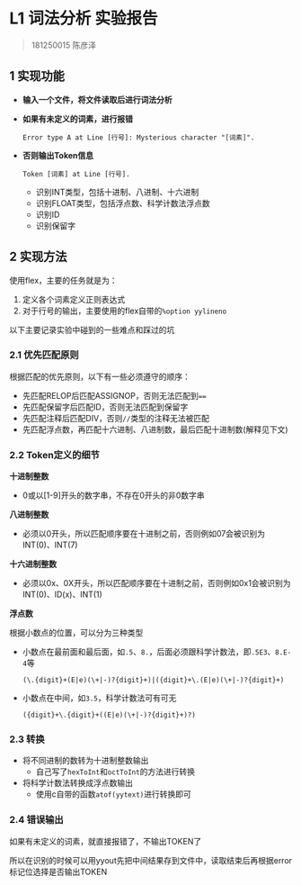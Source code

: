 # L1 词法分析 实验报告

> 181250015 陈彦泽

## 1 实现功能

* **输入一个文件，将文件读取后进行词法分析**

* **如果有未定义的词素，进行报错**

	`Error type A at Line [行号]: Mysterious character "[词素]".`

* **否则输出Token信息**

	`Token [词素] at Line [行号].`

	* 识别INT类型，包括十进制、八进制、十六进制
	* 识别FLOAT类型，包括浮点数、科学计数法浮点数
	* 识别ID
	* 识别保留字

## 2 实现方法

使用flex，主要的任务就是为：

1. 定义各个词素定义正则表达式
2. 对于行号的输出，主要使用的flex自带的`%option yylineno`

以下主要记录实验中碰到的一些难点和踩过的坑

### 2.1 优先匹配原则

根据匹配的优先原则，以下有一些必须遵守的顺序：

* 先匹配RELOP后匹配ASSIGNOP，否则无法匹配到`==`
* 先匹配保留字后匹配ID，否则无法匹配到保留字
* 先匹配注释后匹配DIV，否则`//`类型的注释无法被匹配
* 先匹配浮点数，再匹配十六进制、八进制数，最后匹配十进制数(解释见下文)

### 2.2 Token定义的细节

**十进制整数**

* 0或以[1-9]开头的数字串，不存在0开头的非0数字串

**八进制整数**

* 必须以0开头，所以匹配顺序要在十进制之前，否则例如07会被识别为INT(0)、INT(7)

**十六进制整数**

* 必须以0x、0X开头，所以匹配顺序要在十进制之前，否则例如0x1会被识别为INT(0)、ID(x)、INT(1)

**浮点数**

根据小数点的位置，可以分为三种类型

* 小数点在最前面和最后面，如`.5`、`8.`，后面必须跟科学计数法，即`.5E3`、`8.E-4`等

	`(\.{digit}+(E|e)(\+|-)?{digit}+)|({digit}+\.(E|e)(\+|-)?{digit}+)`

* 小数点在中间，如`3.5`，科学计数法可有可无

	`({digit}+\.{digit}+((E|e)(\+|-)?{digit}+)?)`

### 2.3 转换

* 将不同进制的数转为十进制整数输出
	* 自己写了`hexToInt`和`octToInt`的方法进行转换
* 将科学计数法转换成浮点数输出
	* 使用c自带的函数`atof(yytext)`进行转换即可

### 2.4 错误输出

如果有未定义的词素，就直接报错了，不输出TOKEN了

所以在识别的时候可以用yyout先把中间结果存到文件中，读取结束后再根据error标记位选择是否输出TOKEN

